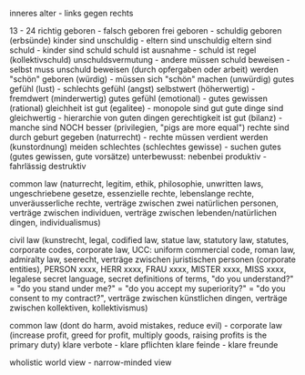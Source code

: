 inneres alter - links gegen rechts

13 - 24
richtig geboren - falsch geboren
frei geboren - schuldig geboren (erbsünde)
kinder sind unschuldig - eltern sind unschuldig
eltern sind schuld - kinder sind schuld
schuld ist ausnahme - schuld ist regel (kollektivschuld)
unschuldsvermutung - 
andere müssen schuld beweisen - selbst muss unschuld beweisen (durch opfergaben oder arbeit)
werden "schön" geboren (würdig) - müssen sich "schön" machen (unwürdig)
gutes gefühl (lust) - schlechts gefühl (angst)
selbstwert (höherwertig) - fremdwert (minderwertig)
gutes gefühl (emotional) - gutes gewissen (rational)
gleichheit ist gut (egalitee) - monopole sind gut
gute dinge sind gleichwertig - hierarchie von guten dingen
gerechtigkeit ist gut (bilanz) - manche sind NOCH besser (privilegien, "pigs are more equal")
rechte sind durch geburt gegeben (naturrecht) - rechte müssen verdient werden (kunstordnung)
meiden schlechtes (schlechtes gewisse) - suchen gutes (gutes gewissen, gute vorsätze)
unterbewusst: nebenbei produktiv - fahrlässig destruktiv

common law (naturrecht, legitim, ethik, philosophie, unwritten laws, ungeschriebene gesetze, essenzielle rechte, lebenslange rechte, unveräusserliche rechte, verträge zwischen zwei natürlichen personen, verträge zwischen individuen, verträge zwischen lebenden/natürlichen dingen, individualismus)

civil law (kunstrecht, legal, codified law, statue law, statutory law, statutes, corporate codes, corporate law, UCC: uniform commercial code, roman law, admiralty law, seerecht, verträge zwischen juristischen personen (corporate entities), PERSON xxxx, HERR xxxx, FRAU xxxx, MISTER xxxx, MISS xxxx, legalese secret language, secret definitions of terms, "do you understand?" = "do you stand under me?" = "do you accept my superiority?" = "do you consent to my contract?", verträge zwischen künstlichen dingen, verträge zwischen kollektiven, kollektivismus)

common law (dont do harm, avoid mistakes, reduce evil) - corporate law (increase profit, greed for profit, multiply goods, raising profits is the primary duty)
klare verbote - klare pflichten
klare feinde - klare freunde

wholistic world view - narrow-minded view


